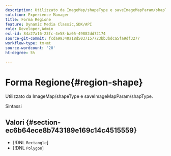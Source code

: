 ```yaml
---
description: Utilizzato da ImageMap/shapeType e saveImageMapParam/shapType.
solution: Experience Manager
title: Forma Regione
feature: Dynamic Media Classic,SDK/API
role: Developer,Admin
exl-id: 84a27a16-23fc-4e58-ba05-49882dd72174
source-git-commit: fcda99340a18d5037157723bb3bdca5fa9df3277
workflow-type: tm+mt
source-wordcount: '20'
ht-degree: 5%

---
```


# Forma Regione{#region-shape}

Utilizzato da ImageMap/shapeType e saveImageMapParam/shapType.

Sintassi

## Valori {#section-ec6b64ece8b743189e169c14c4515559}

* [!DNL `Rectangle`]
* [!DNL `Polygon`]
